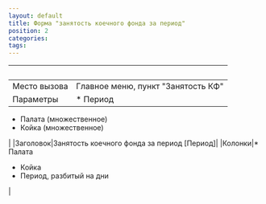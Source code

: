 ```yaml
---
layout: default
title: Форма "занятость коечного фонда за период"
position: 2
categories: 
tags: 
---
```


| | |
|-|-|
|Место вызова|Главное меню, пункт "Занятость КФ"|
|Параметры|* Период
* Палата (множественное)
* Койка (множественное)

|
|Заголовок|Занятость коечного фонда за период [Период]|
|Колонки|* Палата
* Койка
* Период, разбитый на дни

|


